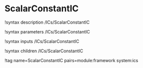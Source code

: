 # ScalarConstantIC

!syntax description /ICs/ScalarConstantIC

!syntax parameters /ICs/ScalarConstantIC

!syntax inputs /ICs/ScalarConstantIC

!syntax children /ICs/ScalarConstantIC

!tag name=ScalarConstantIC pairs=module:framework system:ics
